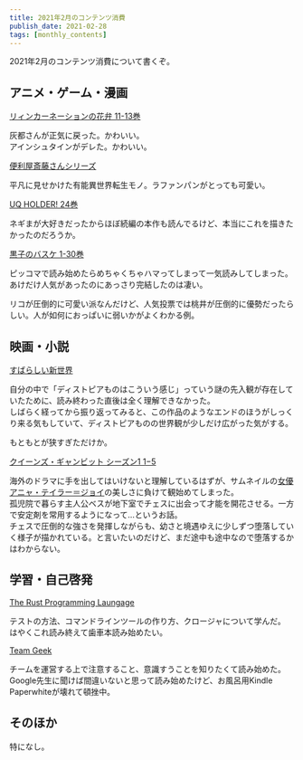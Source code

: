 ```yaml
---
title: 2021年2月のコンテンツ消費
publish_date: 2021-02-28
tags: [monthly_contents]
---
```


2021年2月のコンテンツ消費について書くぞ。

## アニメ・ゲーム・漫画

[リィンカーネーションの花弁 11-13巻](https://amzn.to/3ru8TTx)

灰都さんが正気に戻った。かわいい。  
アインシュタインがデレた。かわいい。

[便利屋斎藤さんシリーズ](https://amzn.to/3rud81E)

平凡に見せかけた有能異世界転生モノ。ラファンパンがとっても可愛い。

[UQ HOLDER! 24巻](https://amzn.to/3r6yZfG)

ネギまが大好きだったからほぼ続編の本作も読んでるけど、本当にこれを描きたかったのだろうか。

[黒子のバスケ 1-30巻](https://amzn.to/2ZULwab)

ピッコマで読み始めたらめちゃくちゃハマってしまって一気読みしてしまった。  
あけだけ人気があったのにあっさり完結したのは凄い。

リコが圧倒的に可愛い派なんだけど、人気投票では桃井が圧倒的に優勢だったらしい。人が如何におっぱいに弱いかがよくわかる例。


## 映画・小説

[すばらしい新世界](https://amzn.to/3lavsJu)

自分の中で「ディストピアものはこういう感じ」っていう謎の先入観が存在していたために、読み終わった直後は全く理解できなかった。  
しばらく経ってから振り返ってみると、この作品のようなエンドのほうがしっくり来る気もしていて、ディストピアものの世界観が少しだけ広がった気がする。

もともとが狭すぎただけか。

[クイーンズ・ギャンビット シーズン1 1−5](https://www.netflix.com/title/80234304?s=i&trkid=14751296)

海外のドラマに手を出してはいけないと理解しているはずが、サムネイルの[女優 アニャ・テイラー＝ジョイ](https://www.wwdjapan.com/articles/1146829)の美しさに負けて観始めてしまった。  
孤児院で暮らす主人公ベスが地下室でチェスに出会って才能を開花させる。一方で安定剤を常用するようになって…というお話。  
チェスで圧倒的な強さを発揮しながらも、幼さと境遇ゆえに少しずつ堕落していく様子が描かれている。と言いたいのだけど、まだ途中も途中なので堕落するかはわからない。


## 学習・自己啓発
[The Rust Programming Laungage](https://doc.rust-jp.rs/book-ja/title-page.html)

テストの方法、コマンドラインツールの作り方、クロージャについて学んだ。  
はやくこれ読み終えて歯車本読み始めたい。

[Team Geek](https://amzn.to/37QlTeU)

チームを運営する上で注意すること、意識すうことを知りたくて読み始めた。Google先生に聞けば間違いないと思って読み始めたけど、お風呂用Kindle Paperwhiteが壊れて頓挫中。

## そのほか
特になし。
